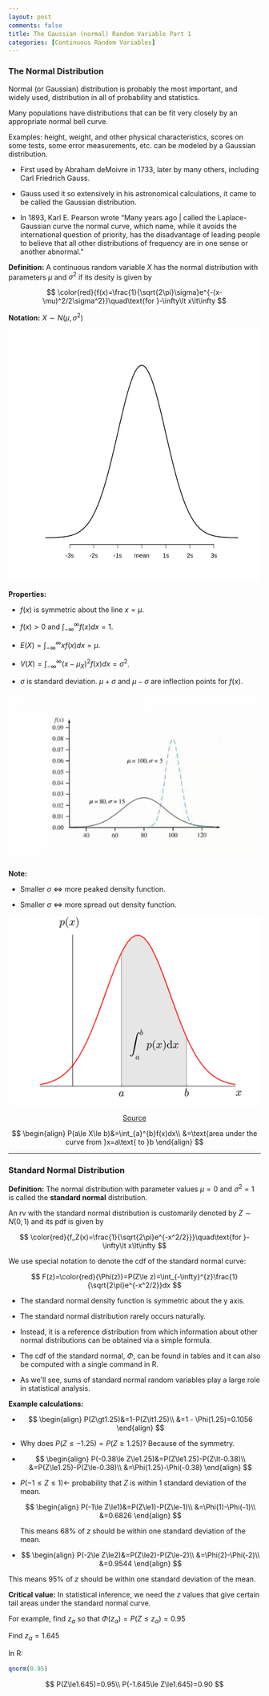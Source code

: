 ```yaml
---
layout: post
comments: false
title: The Gaussian (normal) Random Variable Part 1
categories: [Continuous Random Variables]
---
```


### **The Normal Distribution**

Normal (or Gaussian) distribution is probably the most important, and widely used, distribution in all of probability and statistics.

Many populations have distributions that can be fit very closely by an appropriate normal bell curve.

Examples: height, weight, and other physical characteristics, scores on some tests, some error measurements, etc. can be modeled by a Gaussian distribution.

* First used by Abraham deMoivre in 1733, later by many
others, including Carl Friedrich Gauss.

* Gauss used it so extensively in his astronomical
calculations, it came to be called the Gaussian
distribution.

* In 1893, Karl E. Pearson wrote “Many years ago | called
the Laplace-Gaussian curve the normal curve, which
name, while it avoids the international question of
priority, has the disadvantage of leading people to believe
that all other distributions of frequency are in one sense
or another abnormal.”

**Definition:** A continuous random variable $X$ has the normal distribution with parameters $\mu$ and $\sigma^2$ if its desity is given by

$$
  \color{red}{f(x)=\frac{1}{\sqrt{2\pi}\sigma}e^{-(x-\mu)^2/2\sigma^2}}\quad\text{for }-\infty\lt x\lt\infty
$$

**Notation:** $X\sim N(\mu,\sigma^2)$

![png](\assets\images\notes\2022-07-12-the-normal-random-variable-part-1-1.png)

**Properties:**

* $f(x)$ is symmetric about the line $x=\mu$.

* $f(x)\gt0$ and $\int_{-\infty}^{\infty}f(x)dx = 1$.

* $E(X)=\int_{-\infty}^{\infty}xf(x)dx=\mu$.

* $V(X)=\int_{-\infty}^{\infty}(x-\mu_X)^2f(x)dx=\sigma^2$.

* $\sigma$ is standard deviation. $\mu + \sigma$ and $\mu - \sigma$ are inflection points for $f(x)$.

![png](\assets\images\notes\2022-07-12-the-normal-random-variable-part-1-2.png)

**Note:**

* Smaller $\sigma$ $\Leftrightarrow$ more peaked density function.

* Smaller $\sigma$ $\Leftrightarrow$ more spread out density function. 

![png](\assets\images\notes\2022-07-12-the-normal-random-variable-part-1-3.png)

<center><a href="https://deepai.org/machine-learning-glossary-and-terms/probability-density-function">Source</a></center>

$$
  \begin{align}
  P(a\le X\le b)&=\int_{a}^{b}f(x)dx\\
  &=\text{area under the curve from }x=a\text{ to }b
  \end{align}
$$

---

### **Standard Normal Distribution**

**Definition:** The normal distribution with parameter values $\mu=0$ and $\sigma^2=1$ is called the **standard normal** distribution.

An rv with the standard normal distribution is customarily denoted by $Z\sim N(0,1)$ and its pdf is given by

$$
  \color{red}{f_Z(x)=\frac{1}{\sqrt{2\pi}e^{-x^2/2}}}\quad\text{for }-\infty\lt x\lt\infty
$$

We use special notation to denote the cdf of the standard normal curve:

$$
  F(z)=\color{red}{\Phi(z)}=P(Z\le z)=\int_{-\infty}^{z}\frac{1}{\sqrt{2\pi}e^{-x^2/2}}dx
$$

* The standard normal density function is symmetric about
the y axis.

* The standard normal distribution rarely occurs naturally.

* Instead, it is a reference distribution from which
information about other normal distributions can be
obtained via a simple formula.

* The cdf of the standard normal, $\Phi$, can be found in tables
and it can also be computed with a single command in R.

* As we'll see, sums of standard normal random variables
play a large role in statistical analysis.

**Example calculations:**

* $$
    \begin{align}
      P(Z\gt1.25)&=1-P(Z\lt1.25)\\
      &=1 - \Phi(1.25)=0.1056
    \end{align}
  $$

* Why does $P(Z\le-1.25)=P(Z\ge1.25)$? Because of the symmetry.

* $$
    \begin{align}
      P(-0.38\le Z\le1.25)&=P(Z\le1.25)-P(Z\lt-0.38)\\
      &=P(Z\le1.25)-P(Z\le-0.38)\\
      &=\Phi(1.25)-\Phi(-0.38)
    \end{align}
  $$

* $P(-1\le Z\le1)\leftarrow$ probability that $Z$ is within 1 standard deviation of the mean.

  $$
    \begin{align}
      P(-1\le Z\le1)&=P(Z\le1)-P(Z\le-1)\\
      &=\Phi(1)-\Phi(-1)\\
      &=0.6826
    \end{align}
  $$

  This means $68\%$ of $z$ should be within one standard deviation of the mean.

*  $$
    \begin{align}
      P(-2\le Z\le2)&=P(Z\le2)-P(Z\le-2)\\
      &=\Phi(2)-\Phi(-2)\\
      &=0.9544
    \end{align}
  $$

  This means $95\%$ of $z$ should be within one standard deviation of the mean.

**Critical value:** In statistical inference, we need the $z$ values that give certain tail areas under the standard normal curve.

For example, find $z_\alpha$ so that $\Phi(z_\alpha)=P(Z\le z_\alpha)=0.95$

Find $z_\alpha=1.645$

In R:

```R
qnorm(0.95)
```

$$
  P(Z\le1.645)=0.95\\
  P(-1.645\le Z\le1.645)=0.90
$$